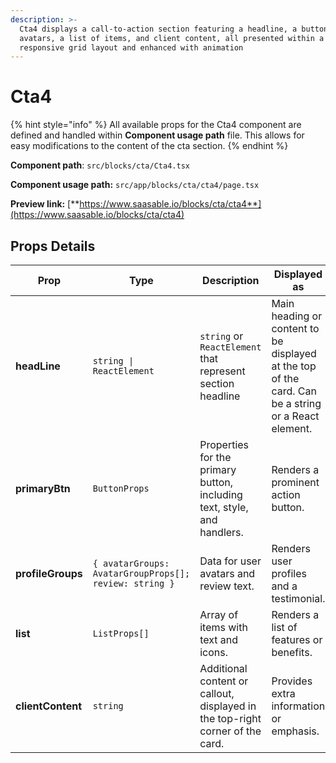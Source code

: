 ```yaml
---
description: >-
  Cta4 displays a call-to-action section featuring a headline, a button, profile
  avatars, a list of items, and client content, all presented within a
  responsive grid layout and enhanced with animation
---
```


# Cta4

{% hint style="info" %}
All available props for the Cta4 component are defined and handled within **Component usage path** file. This allows for easy modifications to the content of the cta section.
{% endhint %}

**Component path**: `src/blocks/cta/Cta4.tsx`

**Component usage path:**  `src/app/blocks/cta/cta4/page.tsx`

**Preview link:** [**https://www.saasable.io/blocks/cta/cta4**](https://www.saasable.io/blocks/cta/cta4)

## Props Details

| Prop              | Type                                                   | Description                                                                   | Displayed as                                                                                        |
| ----------------- | ------------------------------------------------------ | ----------------------------------------------------------------------------- | --------------------------------------------------------------------------------------------------- |
| **headLine**      | `string \| ReactElement`                               | `string` or `ReactElement` that represent section headline                    | Main heading or content to be displayed at the top of the card. Can be a string or a React element. |
| **primaryBtn**    | `ButtonProps`                                          | Properties for the primary button, including text, style, and handlers.       | Renders a prominent action button.                                                                  |
| **profileGroups** | `{ avatarGroups: AvatarGroupProps[]; review: string }` | Data for user avatars and review text.                                        | Renders user profiles and a testimonial.                                                            |
| **list**          | `ListProps[]`                                          | Array of items with text and icons.                                           | Renders a list of features or benefits.                                                             |
| **clientContent** | `string`                                               | Additional content or callout, displayed in the top-right corner of the card. | Provides extra information or emphasis.                                                             |
